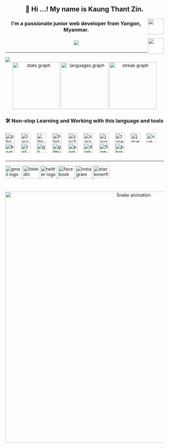 <h2 align="center">👋 Hi ...! My name is Kaung Thant Zin.</h2>
<img align="right" width="50" height="50" src="https://cultofthepartyparrot.com/flags/hd/myanmarparrot.gif"  />
<h3 align="center">I'm a passionate junior web developer from Yangon, Myanmar.</h3>
<img align="right" width="50" height="50" src="https://cultofthepartyparrot.com/guests/hd/dogeparrot.gif"  />


###

<p align="center">
  <a href="https://github.com/DenverCoder1/readme-typing-svg">
    <img src="https://readme-typing-svg.herokuapp.com?font=Time+New+Roman&color=00FF70FF&size=20&center=true&vCenter=true&width=600&height=100&lines=Hello..&hearts;++;မင်္ဂလာပါ..&hearts;++;I+am+a+junior+web+developer,;working+at+Starfish+Myanmar+now,;active+learner/researcher,;love+to+learn+new+stuffs..<3">
  </a>
</p>

###

<hr>

<div align="left">
  <img src="https://visitor-badge.laobi.icu/badge?page_id=KaungThantZin2021.KaungThantZin2021&" />
</div>

<div align="center">
  <img src="https://github-readme-stats.vercel.app/api?username=KaungThantZin2021&hide_title=false&hide_rank=false&show_icons=true&include_all_commits=true&count_private=true&disable_animations=false&theme=dark&locale=en&hide_border=true&order=1" height="150" alt="stats graph"  />
  <img src="https://github-readme-stats.vercel.app/api/top-langs?username=KaungThantZin2021&locale=en&hide_title=false&layout=compact&card_width=320&langs_count=5&theme=dark&hide_border=true&order=2" height="150" alt="languages graph"  />
  <img src="https://streak-stats.demolab.com?user=KaungThantZin2021&locale=en&mode=daily&theme=dark&hide_border=true&border_radius=5&order=3" height="150" alt="streak graph"  />
</div>

###

<h3 align="left">🛠 Non-stop Learning and Working with this language and tools</h3>

###

<div align="left">
  <img src="https://cdn.jsdelivr.net/gh/devicons/devicon/icons/php/php-plain.svg" height="30" alt="php"  />
  <img width="12" />

  <img src="https://cdn.jsdelivr.net/gh/devicons/devicon/icons/laravel/laravel-plain-wordmark.svg" height="30" alt="laravel"  />
  <img width="12" />

  <img src="https://cdn.jsdelivr.net/gh/devicons/devicon/icons/mysql/mysql-original-wordmark.svg" height="30" alt="mysql"  />
  <img width="12" />
  
  <img src="https://cdn.jsdelivr.net/gh/devicons/devicon/icons/html5/html5-original.svg" height="30" alt="html5"  />
  <img width="12" />

  <img src="https://cdn.jsdelivr.net/gh/devicons/devicon/icons/css3/css3-original.svg" height="30" alt="css3"  />
  <img width="12" />

  <img src="https://cdn.jsdelivr.net/gh/devicons/devicon/icons/sass/sass-original.svg" height="30" alt="sass"  />
  <img width="12" />
          
  <img src="https://cdn.jsdelivr.net/gh/devicons/devicon/icons/javascript/javascript-original.svg" height="30" alt="javascript"  />
  <img width="12" />
  
  <img src="https://cdn.jsdelivr.net/gh/devicons/devicon/icons/typescript/typescript-original.svg" height="30" alt="typescript"  />
  <img width="12" />

  <img src="https://cdn.jsdelivr.net/gh/devicons/devicon/icons/jquery/jquery-plain-wordmark.svg" height="30" alt="jquery"  />
  <img width="12" />
  
  <img src="https://cdn.jsdelivr.net/gh/devicons/devicon/icons/vuejs/vuejs-original.svg" height="30" alt="vue"  />
  <img width="12" />
  
  <img src="https://cdn.jsdelivr.net/gh/devicons/devicon/icons/bootstrap/bootstrap-original.svg" height="30" alt="bootstrap"  />
  <img width="12" />
  
  <img src="https://cdn.jsdelivr.net/gh/devicons/devicon/icons/tailwindcss/tailwindcss-plain.svg" height="30" alt="tailwindcss"  />
  <img width="12" />

   <img src="https://cdn.jsdelivr.net/gh/devicons/devicon/icons/git/git-original.svg" height="30" alt="git"  />
  <img width="12" />

   <img src="https://cdn.jsdelivr.net/gh/devicons/devicon/icons/github/github-original.svg" height="30" alt="github"  />
  <img width="12" />

  <img src="https://camo.githubusercontent.com/93b32389bf746009ca2370de7fe06c3b5146f4c99d99df65994f9ced0ba41685/68747470733a2f2f7777772e766563746f726c6f676f2e7a6f6e652f6c6f676f732f676574706f73746d616e2f676574706f73746d616e2d69636f6e2e737667" height="30" alt="postman"  />
  <img width="12" />
  
  <img src="https://cdn.jsdelivr.net/gh/devicons/devicon/icons/digitalocean/digitalocean-original.svg" height="30" alt="digitalocean"  />
  <img width="12" />

  <img src="https://cdn.jsdelivr.net/gh/devicons/devicon/icons/figma/figma-original.svg" height="30" alt="figma"  />
  <img width="12" />

  <img src="https://cdn.jsdelivr.net/gh/devicons/devicon/icons/photoshop/photoshop-line.svg" height="30" alt="photoshop"  />
</div>

###

<hr>

<div align="left">
  <a href="mailto:kaungthantzin409@gmail.com" target="_blank">
    <img src="https://raw.githubusercontent.com/maurodesouza/profile-readme-generator/master/src/assets/icons/social/gmail/default.svg" width="52" height="40" alt="gmail logo"  />
  </a>
  <a href="https://www.linkedin.com/in/kaungthantzin2022/" target="_blank">
    <img src="https://raw.githubusercontent.com/maurodesouza/profile-readme-generator/master/src/assets/icons/social/linkedin/default.svg" width="52" height="40" alt="linkedin logo"  />
  </a>
  <a href="https://twitter.com/KaungTZ2021" target="_blank">
    <img src="https://raw.githubusercontent.com/maurodesouza/profile-readme-generator/master/src/assets/icons/social/twitter/default.svg" width="52" height="40" alt="twitter logo"  />
  </a>
  <a href="https://www.facebook.com/profile.php?id=100072869688526" target="_blank">
    <img src="https://raw.githubusercontent.com/maurodesouza/profile-readme-generator/master/src/assets/icons/social/facebook/default.svg" width="52" height="40" alt="facebook logo"  />
  </a>
  <a href="https://www.instagram.com/kaungthantzin409/" target="_blank">
    <img src="https://raw.githubusercontent.com/maurodesouza/profile-readme-generator/master/src/assets/icons/social/instagram/default.svg" width="52" height="40" alt="instagram logo"  />
  </a>
  <a href="https://stackoverflow.com/users/19040342/kaung-thant-zin" target="_blank">
    <img src="https://raw.githubusercontent.com/maurodesouza/profile-readme-generator/master/src/assets/icons/social/stackoverflow/default.svg" width="52" height="40" alt="stackoverflow logo"  />
  </a>
</div>

###

<br clear="both">

<div align="center">
  <img src="https://profile-readme-generator.com/assets/snake.svg" width="800" alt="Snake animation" />
</div>

###
